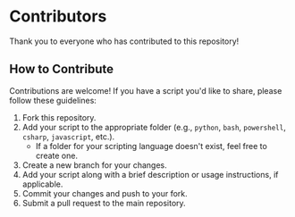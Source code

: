 # Contributors

Thank you to everyone who has contributed to this repository!

## How to Contribute

Contributions are welcome! If you have a script you'd like to share, please follow these guidelines:

1. Fork this repository.
2. Add your script to the appropriate folder (e.g., `python`, `bash`, `powershell`, `csharp`, `javascript`, etc.).
   * If a folder for your scripting language doesn't exist, feel free to create one.
3. Create a new branch for your changes.
4. Add your script along with a brief description or usage instructions, if applicable.
5. Commit your changes and push to your fork.
6. Submit a pull request to the main repository.
